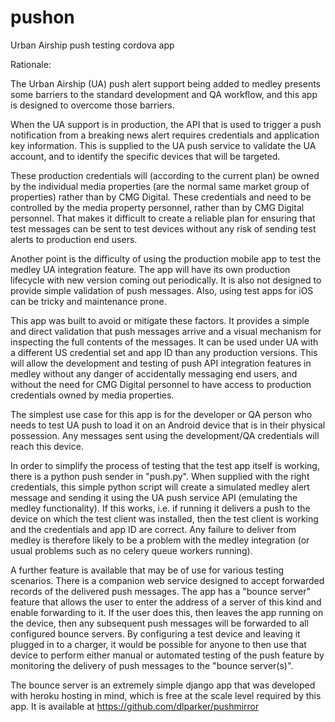 pushon
======

Urban Airship push testing cordova app


Rationale:

The Urban Airship (UA) push alert support being added to medley
presents some barriers to the standard development and QA workflow,
and this app is designed to overcome those barriers.

When the UA support is in production, the API that is used to trigger
a push notification from a breaking news alert requires credentials
and application key information. This is supplied to the UA push
service to validate the UA account, and to identify the specific
devices that will be targeted.

These production credentials will (according to the current plan) be
owned by the individual media properties (are the normal same market
group of properties) rather than by CMG Digital. These credentials
and need to be controlled by the media property personnel, rather
than by CMG Digital personnel. That makes it difficult to create
a reliable plan for ensuring that test messages can be sent to
test devices without any risk of sending test alerts to production
end users.

Another point is the difficulty of using the production mobile
app to test the medley UA integration feature. The app will have
its own production lifecycle with new version coming out
periodically. It is also not designed to provide simple validation
of push messages. Also, using test apps for iOS can be tricky and
maintenance prone.

This app was built to avoid or mitigate these factors. It provides a
simple and direct validation that push messages arrive and a visual
mechanism for inspecting the full contents of the messages.  It can be
used under UA with a different US credential set and app ID than any
production versions. This will allow the development and testing of
push API integration features in medley without any danger of
accidentally messaging end users, and without the need for CMG Digital
personnel to have access to production credentials owned by media
properties.

The simplest use case for this app is for the developer or QA person
who needs to test UA push to load it on an Android device that is
in their physical possession. Any messages sent using the development/QA
credentials will reach this device.

In order to simplify the process of testing that the test app itself
is working, there is a python push sender in "push.py". When supplied
with the right credentials, this simple python script will create a
simulated medley alert message and sending it using the UA push service
API (emulating the medley functionality). If this works, i.e. if running
it delivers a push to the device on which the test client was installed,
then the test client is working and the credentials and app ID are
correct. Any failure to deliver from medley is therefore likely to
be a problem with the medley integration (or usual problems such as no
celery queue workers running).

A further feature is available that may be of use for various testing
scenarios. There is a companion web service designed to accept forwarded
records of the delivered push messages. The app has a "bounce server"
feature that allows the user to enter the address of a server of this
kind and enable forwarding to it. If the user does this, then leaves the
app running on the device, then any subsequent push messages will be
forwarded to all configured bounce servers. By configuring a test
device and leaving it plugged in to a charger, it would be possible
for anyone to then use that device to perform either manual or
automated testing of the push feature by monitoring the delivery
of push messages to the "bounce server(s)".

The bounce server is an extremely simple django app that was developed
with heroku hosting in mind, which is free at the scale level required
by this app. It is available at https://github.com/dlparker/pushmirror
